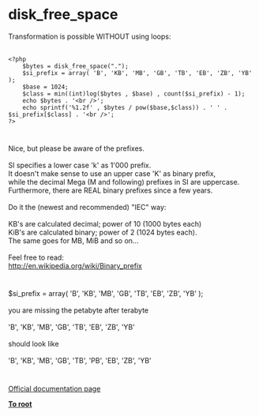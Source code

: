# disk_free_space



Transformation is possible WITHOUT using loops:<br><br>

```
<?php 
    $bytes = disk_free_space("."); 
    $si_prefix = array( 'B', 'KB', 'MB', 'GB', 'TB', 'EB', 'ZB', 'YB' );
    $base = 1024;
    $class = min((int)log($bytes , $base) , count($si_prefix) - 1);
    echo $bytes . '<br />';
    echo sprintf('%1.2f' , $bytes / pow($base,$class)) . ' ' . $si_prefix[$class] . '<br />';
?>
```
  

#

Nice, but please be aware of the prefixes.<br><br>SI specifies a lower case &apos;k&apos; as 1&apos;000 prefix.<br>It doesn&apos;t make sense to use an upper case &apos;K&apos; as binary prefix,<br>while the decimal Mega (M and following) prefixes in SI are uppercase.<br>Furthermore, there are REAL binary prefixes since a few years.<br><br>Do it the (newest and recommended) "IEC" way:<br><br>KB&apos;s are calculated decimal; power of 10 (1000 bytes each)<br>KiB&apos;s are calculated binary; power of 2 (1024 bytes each).<br>The same goes for MB, MiB and so on...<br><br>Feel free to read:<br>http://en.wikipedia.org/wiki/Binary_prefix  

#

$si_prefix = array( &apos;B&apos;, &apos;KB&apos;, &apos;MB&apos;, &apos;GB&apos;, &apos;TB&apos;, &apos;EB&apos;, &apos;ZB&apos;, &apos;YB&apos; );<br><br>you are missing the petabyte after terabyte<br><br> &apos;B&apos;, &apos;KB&apos;, &apos;MB&apos;, &apos;GB&apos;, &apos;TB&apos;, &apos;EB&apos;, &apos;ZB&apos;, &apos;YB&apos; <br><br>should look like<br><br> &apos;B&apos;, &apos;KB&apos;, &apos;MB&apos;, &apos;GB&apos;, &apos;TB&apos;, &apos;PB&apos;, &apos;EB&apos;, &apos;ZB&apos;, &apos;YB&apos;  

#

[Official documentation page](https://www.php.net/manual/en/function.disk-free-space.php)

**[To root](/README.md)**